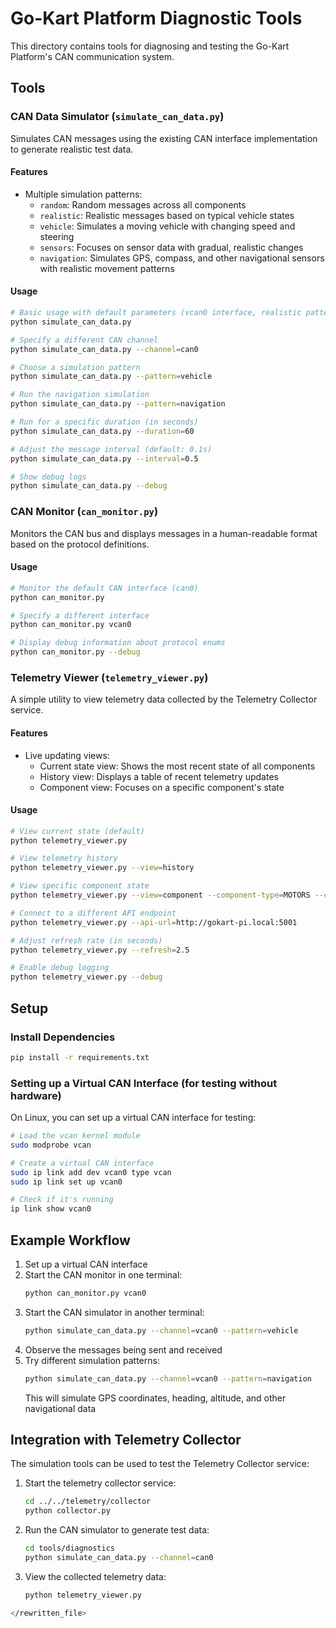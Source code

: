 # Go-Kart Platform Diagnostic Tools

This directory contains tools for diagnosing and testing the Go-Kart Platform's CAN communication system.

## Tools

### CAN Data Simulator (`simulate_can_data.py`)

Simulates CAN messages using the existing CAN interface implementation to generate realistic test data.

#### Features

- Multiple simulation patterns:
  - `random`: Random messages across all components
  - `realistic`: Realistic messages based on typical vehicle states
  - `vehicle`: Simulates a moving vehicle with changing speed and steering
  - `sensors`: Focuses on sensor data with gradual, realistic changes
  - `navigation`: Simulates GPS, compass, and other navigational sensors with realistic movement patterns

#### Usage

```bash
# Basic usage with default parameters (vcan0 interface, realistic pattern)
python simulate_can_data.py

# Specify a different CAN channel
python simulate_can_data.py --channel=can0

# Choose a simulation pattern
python simulate_can_data.py --pattern=vehicle

# Run the navigation simulation
python simulate_can_data.py --pattern=navigation

# Run for a specific duration (in seconds)
python simulate_can_data.py --duration=60

# Adjust the message interval (default: 0.1s)
python simulate_can_data.py --interval=0.5

# Show debug logs
python simulate_can_data.py --debug
```

### CAN Monitor (`can_monitor.py`)

Monitors the CAN bus and displays messages in a human-readable format based on the protocol definitions.

#### Usage

```bash
# Monitor the default CAN interface (can0)
python can_monitor.py

# Specify a different interface
python can_monitor.py vcan0

# Display debug information about protocol enums
python can_monitor.py --debug
```

### Telemetry Viewer (`telemetry_viewer.py`)

A simple utility to view telemetry data collected by the Telemetry Collector service.

#### Features

- Live updating views:
  - Current state view: Shows the most recent state of all components
  - History view: Displays a table of recent telemetry updates
  - Component view: Focuses on a specific component's state

#### Usage

```bash
# View current state (default)
python telemetry_viewer.py

# View telemetry history
python telemetry_viewer.py --view=history

# View specific component state
python telemetry_viewer.py --view=component --component-type=MOTORS --component-id=DRIVE

# Connect to a different API endpoint
python telemetry_viewer.py --api-url=http://gokart-pi.local:5001

# Adjust refresh rate (in seconds)
python telemetry_viewer.py --refresh=2.5

# Enable debug logging
python telemetry_viewer.py --debug
```

## Setup

### Install Dependencies

```bash
pip install -r requirements.txt
```

### Setting up a Virtual CAN Interface (for testing without hardware)

On Linux, you can set up a virtual CAN interface for testing:

```bash
# Load the vcan kernel module
sudo modprobe vcan

# Create a virtual CAN interface
sudo ip link add dev vcan0 type vcan
sudo ip link set up vcan0

# Check if it's running
ip link show vcan0
```

## Example Workflow

1. Set up a virtual CAN interface
2. Start the CAN monitor in one terminal:
   ```bash
   python can_monitor.py vcan0
   ```
3. Start the CAN simulator in another terminal:
   ```bash
   python simulate_can_data.py --channel=vcan0 --pattern=vehicle
   ```
4. Observe the messages being sent and received
5. Try different simulation patterns:
   ```bash
   python simulate_can_data.py --channel=vcan0 --pattern=navigation
   ```
   This will simulate GPS coordinates, heading, altitude, and other navigational data

## Integration with Telemetry Collector

The simulation tools can be used to test the Telemetry Collector service:

1. Start the telemetry collector service:
   ```bash
   cd ../../telemetry/collector
   python collector.py
   ```

2. Run the CAN simulator to generate test data:
   ```bash
   cd tools/diagnostics
   python simulate_can_data.py --channel=can0
   ```

3. View the collected telemetry data:
   ```bash
   python telemetry_viewer.py
   ```

```bash
</rewritten_file> 